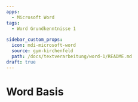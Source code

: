 ```yaml
---
apps:
  - Microsoft Word
tags:
  - Word Grundkenntnisse 1
  
sidebar_custom_props:
  icon: mdi-microsoft-word
  source: gym-kirchenfeld
  path: /docs/textverarbeitung/word-1/README.md
draft: true
---
```


# Word Basis




<Features/>
